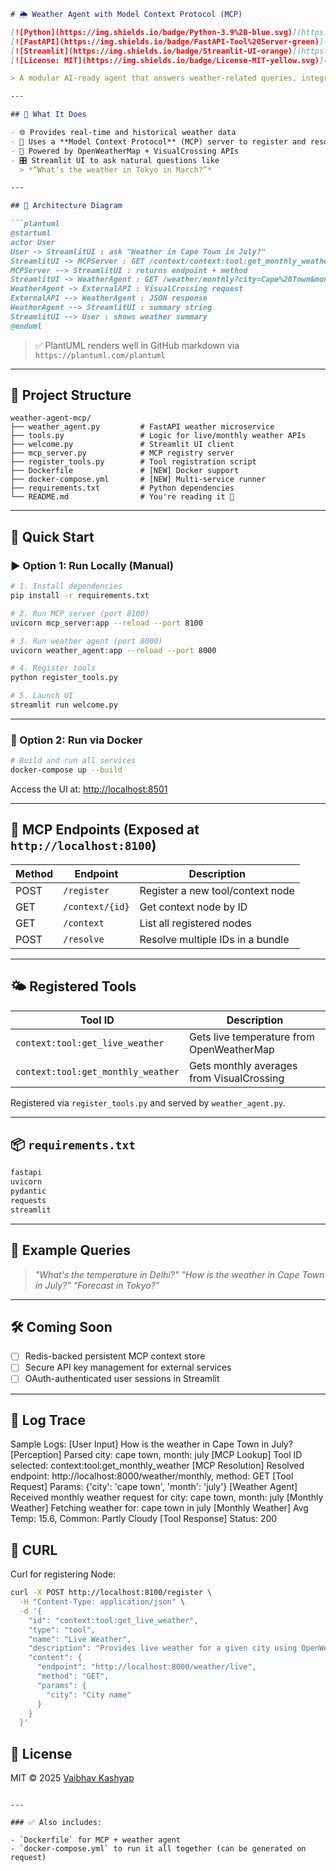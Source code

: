 ````markdown
# 🌦️ Weather Agent with Model Context Protocol (MCP)

[![Python](https://img.shields.io/badge/Python-3.9%2B-blue.svg)](https://www.python.org/)
[![FastAPI](https://img.shields.io/badge/FastAPI-Tool%20Server-green)](https://fastapi.tiangolo.com/)
[![Streamlit](https://img.shields.io/badge/Streamlit-UI-orange)](https://streamlit.io/)
[![License: MIT](https://img.shields.io/badge/License-MIT-yellow.svg)](https://opensource.org/licenses/MIT)

> A modular AI-ready agent that answers weather-related queries, integrated with an Anthropic-style **Model Context Protocol (MCP)** registry.

---

## 🧠 What It Does

- 🌐 Provides real-time and historical weather data
- 🧱 Uses a **Model Context Protocol** (MCP) server to register and resolve tools
- 🧠 Powered by OpenWeatherMap + VisualCrossing APIs
- 🎛️ Streamlit UI to ask natural questions like  
  > *“What’s the weather in Tokyo in March?”*

---

## 📐 Architecture Diagram

```plantuml
@startuml
actor User
User -> StreamlitUI : ask "Weather in Cape Town in July?"
StreamlitUI -> MCPServer : GET /context/context:tool:get_monthly_weather
MCPServer --> StreamlitUI : returns endpoint + method
StreamlitUI -> WeatherAgent : GET /weather/monthly?city=Cape%20Town&month=July
WeatherAgent -> ExternalAPI : VisualCrossing request
ExternalAPI --> WeatherAgent : JSON response
WeatherAgent --> StreamlitUI : summary string
StreamlitUI --> User : shows weather summary
@enduml
````

> ✅ PlantUML renders well in GitHub markdown via `https://plantuml.com/plantuml`

---

## 📁 Project Structure

```
weather-agent-mcp/
├── weather_agent.py         # FastAPI weather microservice
├── tools.py                 # Logic for live/monthly weather APIs
├── welcome.py               # Streamlit UI client
├── mcp_server.py            # MCP registry server
├── register_tools.py        # Tool registration script
├── Dockerfile               # [NEW] Docker support
├── docker-compose.yml       # [NEW] Multi-service runner
├── requirements.txt         # Python dependencies
└── README.md                # You're reading it 🙂
```

---

## 🚀 Quick Start

### ▶️ Option 1: Run Locally (Manual)

```bash
# 1. Install dependencies
pip install -r requirements.txt

# 2. Run MCP server (port 8100)
uvicorn mcp_server:app --reload --port 8100

# 3. Run weather agent (port 8000)
uvicorn weather_agent:app --reload --port 8000

# 4. Register tools
python register_tools.py

# 5. Launch UI
streamlit run welcome.py
```

---

### 🐳 Option 2: Run via Docker

```bash
# Build and run all services
docker-compose up --build
```

Access the UI at: [http://localhost:8501](http://localhost:8501)

---

## 🔧 MCP Endpoints (Exposed at `http://localhost:8100`)

| Method | Endpoint        | Description                      |
| ------ | --------------- | -------------------------------- |
| POST   | `/register`     | Register a new tool/context node |
| GET    | `/context/{id}` | Get context node by ID           |
| GET    | `/context`      | List all registered nodes        |
| POST   | `/resolve`      | Resolve multiple IDs in a bundle |

---

## 🌤️ Registered Tools

| Tool ID                            | Description                               |
| ---------------------------------- | ----------------------------------------- |
| `context:tool:get_live_weather`    | Gets live temperature from OpenWeatherMap |
| `context:tool:get_monthly_weather` | Gets monthly averages from VisualCrossing |

Registered via `register_tools.py` and served by `weather_agent.py`.

---

## 📦 `requirements.txt`

```txt
fastapi
uvicorn
pydantic
requests
streamlit
```

---

## 🐾 Example Queries

> *"What's the temperature in Delhi?"*
> *"How is the weather in Cape Town in July?"*
> *"Forecast in Tokyo?"*

---

## 🛠️ Coming Soon

* [ ] Redis-backed persistent MCP context store
* [ ] Secure API key management for external services
* [ ] OAuth-authenticated user sessions in Streamlit

---

## 🐾 Log Trace

Sample Logs:
[User Input] How is the weather in Cape Town in July?
[Perception] Parsed city: cape town, month: july
[MCP Lookup] Tool ID selected: context:tool:get_monthly_weather
[MCP Resolution] Resolved endpoint: http://localhost:8000/weather/monthly, method: GET
[Tool Request] Params: {'city': 'cape town', 'month': 'july'}
[Weather Agent] Received monthly weather request for city: cape town, month: july
[Monthly Weather] Fetching weather for: cape town in july
[Monthly Weather] Avg Temp: 15.6, Common: Partly Cloudy
[Tool Response] Status: 200

## 💉 CURL
Curl for registering Node:
```bash
curl -X POST http://localhost:8100/register \
  -H "Content-Type: application/json" \
  -d '{
    "id": "context:tool:get_live_weather",
    "type": "tool",
    "name": "Live Weather",
    "description": "Provides live weather for a given city using OpenWeatherMap.",
    "content": {
      "endpoint": "http://localhost:8000/weather/live",
      "method": "GET",
      "params": {
        "city": "City name"
      }
    }
  }'
```



## 📃 License

MIT © 2025 [Vaibhav Kashyap](https://github.com/your-handle)

```

---

### ✅ Also includes:

- `Dockerfile` for MCP + weather agent
- `docker-compose.yml` to run it all together (can be generated on request)
```
